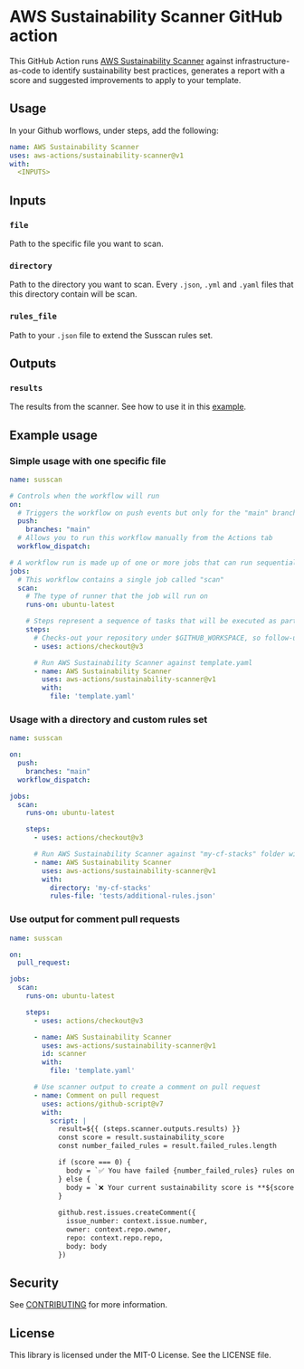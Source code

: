 # AWS Sustainability Scanner GitHub action

This GitHub Action runs [AWS Sustainability Scanner](https://github.com/awslabs/sustainability-scanner) against infrastructure-as-code to identify sustainability best practices, generates a report with a score and suggested improvements to apply to your template.

## Usage

In your Github worflows, under steps, add the following:

```yml
name: AWS Sustainability Scanner
uses: aws-actions/sustainability-scanner@v1
with:
  <INPUTS>
```

## Inputs

### `file`

Path to the specific file you want to scan.

### `directory`

Path to the directory you want to scan. Every `.json`, `.yml` and `.yaml` files that this directory contain will be scan.

### `rules_file`

Path to your `.json` file to extend the Susscan rules set.

## Outputs

### `results`

The results from the scanner. See how to use it in this [example](#use-output-for-comment-pull-request).

## Example usage

### Simple usage with one specific file

```yml
name: susscan

# Controls when the workflow will run
on:
  # Triggers the workflow on push events but only for the "main" branch
  push:
    branches: "main"
  # Allows you to run this workflow manually from the Actions tab
  workflow_dispatch:

# A workflow run is made up of one or more jobs that can run sequentially or in parallel
jobs:
  # This workflow contains a single job called "scan"
  scan:
    # The type of runner that the job will run on
    runs-on: ubuntu-latest

    # Steps represent a sequence of tasks that will be executed as part of the job
    steps:
      # Checks-out your repository under $GITHUB_WORKSPACE, so follow-up steps can access it
      - uses: actions/checkout@v3

      # Run AWS Sustainability Scanner against template.yaml
      - name: AWS Sustainability Scanner
        uses: aws-actions/sustainability-scanner@v1
        with:
          file: 'template.yaml'
```

### Usage with a directory and custom rules set

```yml
name: susscan

on:
  push:
    branches: "main"
  workflow_dispatch:

jobs:
  scan:
    runs-on: ubuntu-latest

    steps:
      - uses: actions/checkout@v3

      # Run AWS Sustainability Scanner against "my-cf-stacks" folder with an additional rules set
      - name: AWS Sustainability Scanner
        uses: aws-actions/sustainability-scanner@v1
        with:
          directory: 'my-cf-stacks'
          rules-file: 'tests/additional-rules.json'
```

### Use output for comment pull requests

```yml
name: susscan

on:
  pull_request:

jobs:
  scan:
    runs-on: ubuntu-latest

    steps:
      - uses: actions/checkout@v3

      - name: AWS Sustainability Scanner
        uses: aws-actions/sustainability-scanner@v1
        id: scanner
        with:
          file: 'template.yaml'

      # Use scanner output to create a comment on pull request
      - name: Comment on pull request
        uses: actions/github-script@v7
        with:
          script: |
            result=${{ (steps.scanner.outputs.results) }}
            const score = result.sustainability_score
            const number_failed_rules = result.failed_rules.length

            if (score === 0) {
              body = `✅ You have failed {number_failed_rules} rules on running the sustainability scanner.`
            } else {
              body = `❌ Your current sustainability score is **${score}** and you have failed **${number_failed_rules}** rules.\nCheck out the output of the sustainability scanner for detailed recommendations on how to improve your CloudFormation template!`
            }
            
            github.rest.issues.createComment({
              issue_number: context.issue.number,
              owner: context.repo.owner,
              repo: context.repo.repo,
              body: body
            })
```

## Security

See [CONTRIBUTING](CONTRIBUTING.md#security-issue-notifications) for more information.

## License

This library is licensed under the MIT-0 License. See the LICENSE file.

